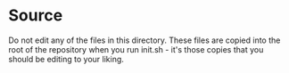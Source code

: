 # Source

Do not edit any of the files in this directory. These files are copied into the root of the repository when you run init.sh - it's those copies that you should be editing to your liking.
